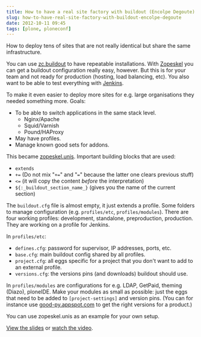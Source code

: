 ```yaml
---
title: How to have a real site factory with buildout (Encolpe Degoute)
slug: how-to-have-real-site-factory-with-buildout-encolpe-degoute
date: 2012-10-11 09:45
tags: [plone, ploneconf]
---
```


How to deploy tens of sites that are not really identical but share the
same infrastructure.

You can use [zc.buildout](http://www.buildout.org/) to have repeatable
installations. With [Zopeskel](http://pypi.python.org/pypi/ZopeSkel/)
you can get a buildout configuration really easy, however. But this is
for your team and not ready for production (hosting, load balancing,
etc). You also want to be able to test everything with
[Jenkins](http://jenkins-ci.org/).

To make it even easier to deploy more sites for e.g. large
organisations they needed something more. Goals:

  - To be able to switch applications in the same stack level.
    - Nginx/Apache
    - Squid/Varnish
    - Pound/HAProxy
  - May have profiles.
  - Manage known good sets for addons.

This became [zopeskel.unis](http://pypi.python.org/pypi/zopeskel.unis). Important building blocks that are used:

   - `extends`
   - `+=` (Do not mix "`+=`" and "`=`" because the latter one clears previous stuff)
   - `<=` (it will copy the content *before* the interpretation)
   - `${:_buildout_section_name_}` (gives you the name of the current section)

The `buildout.cfg` file is almost empty, it just extends a profile. Some folders
to manage configuration (e.g. `profiles/etc`, `profiles/modules`). There
are four working profiles: development, standalone, preproduction,
production. They are working on a profile for Jenkins.

In `profiles/etc`:

  - `defines.cfg`: password for supervisor, IP addresses, ports, etc.
  - `base.cfg`: main buildout config shared by all profiles.
  - `project.cfg`: all eggs specific for a project that you don't want
    to add to an external profile.
  - `versions.cfg`: the versions pins (and downloads) buildout should use.

In `profiles/modules` are configurations for e.g. LDAP, GetPaid,
theming (Diazo), ploneIDE. Make your modules as small as possible:
just the eggs that need to be added to `[project-settings]` and
version pins. (You can for instance use
[good-py.appspot.com](http://good-py.appspot.com/) to get the right
versions for a product.)

You can use zopeskel.unis as an example for your own setup.

[View the slides](http://encolpe.degoute.free.fr/conferences/PloneConf%202012%20-%20Building%20a%20site%20factory%20with%20Plone)
or [watch the video](http://www.youtube.com/watch?v=EFEf6QvV7Bo).
